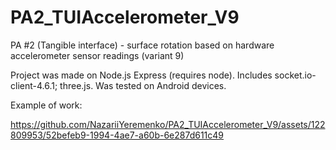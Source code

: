 # PA2_TUIAccelerometer_V9
PA #2 (Tangible interface) -  surface rotation based on hardware accelerometer sensor readings (variant 9)

Project was made on Node.js Express (requires node). 
Includes socket.io-client-4.6.1; three.js. 
Was tested on Android devices. 

Example of work: 

https://github.com/NazariiYeremenko/PA2_TUIAccelerometer_V9/assets/122809953/52befeb9-1994-4ae7-a60b-6e287d611c49

